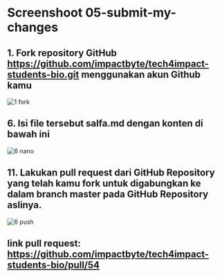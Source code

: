 # Screenshoot 05-submit-my-changes
## 1. Fork repository GitHub https://github.com/impactbyte/tech4impact-students-bio.git menggunakan akun Github kamu
![1 fork](https://user-images.githubusercontent.com/90687322/134201940-353ddf1e-301f-40b4-9590-ec371db070d3.png)

## 6. Isi file tersebut salfa.md dengan konten di bawah ini
![6 nano](https://user-images.githubusercontent.com/90687322/134201978-b561a446-6994-40f5-879d-d582c5ffbb8d.png)

## 11. Lakukan pull request dari GitHub Repository yang telah kamu fork untuk digabungkan ke dalam branch master pada GitHub Repository aslinya.
![6 push](https://user-images.githubusercontent.com/90687322/134202017-d9ff43d6-f2d4-43e8-9ab6-8881aaf0ec2b.png)

## link pull request: https://github.com/impactbyte/tech4impact-students-bio/pull/54
